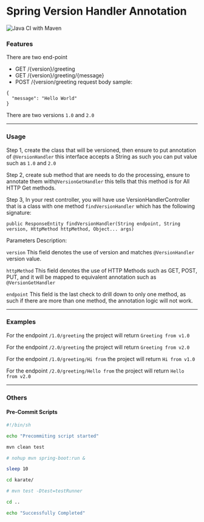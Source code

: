 # Spring Version Handler Annotation

![Java CI with Maven](https://github.com/shah-smit/custom-version-annotation/workflows/Java%20CI%20with%20Maven/badge.svg)

### Features
There are two end-point
- GET /{version}/greeting
- GET /{version}/greeting/{message}
- POST /{version/greeting
request body sample:
```json5
{
  "message": "Hello World"
}
```

There are two versions `1.0` and `2.0`

---

### Usage

Step 1, create the class that will be versioned, then ensure to put annotation of `@VersionHandler` this interface accepts a String as such you can put value such as `1.0` and `2.0`

Step 2, create sub method that are needs to do the processing, ensure to annotate them with`@VersionGetHandler` this tells that this method is for All HTTP Get methods.

Step 3, In your rest controller, you will have use VersionHandlerController that is a class with one method `findVersionHandler` which has the following signature:

```
public ResponseEntity findVersionHandler(String endpoint, String version, HttpMethod httpMethod, Object... args)
```

Parameters Description:

`version` This field denotes the use of version and matches `@VersionHandler` version value. 

`httpMethod` This field denotes the use of HTTP Methods such as GET, POST, PUT, and it will be mapped to equivalent annotation such as `@VersionGetHandler`

`endpoint` This field is the last check to drill down to only one method, as such if there are more than one method, the annotation logic will not work. 


---

### Examples

For the endpoint `/1.0/greeting` the project will return `Greeting from v1.0`

For the endpoint `/2.0/greeting` the project will return `Greeting from v2.0`

For the endpoint `/1.0/greeting/Hi from` the project will return `Hi from v1.0`

For the endpoint `/2.0/greeting/Hello from` the project will return `Hello from v2.0`

---

### Others

#### Pre-Commit Scripts

```bash
#!/bin/sh

echo "Precommiting script started"

mvn clean test

# nohup mvn spring-boot:run &

sleep 10

cd karate/

# mvn test -Dtest=testRunner

cd ..

echo "Successfully Completed"
```
